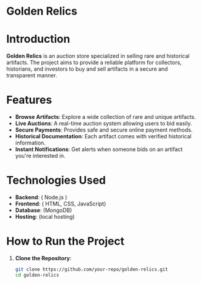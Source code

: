 # Golden Relics

#  Introduction
**Golden Relics** is an auction store specialized in selling rare and historical artifacts. The project aims to provide a reliable platform for collectors, historians, and investors to buy and sell artifacts in a secure and transparent manner.

#  Features
-  **Browse Artifacts**: Explore a wide collection of rare and unique artifacts.
-  **Live Auctions**: A real-time auction system allowing users to bid easily.
-  **Secure Payments**: Provides safe and secure online payment methods.
-  **Historical Documentation**: Each artifact comes with verified historical information.
-  **Instant Notifications**: Get alerts when someone bids on an artifact you're interested in.

#  Technologies Used
- **Backend**: ( Node.js )
- **Frontend**: ( HTML, CSS, JavaScript)
- **Database**: (MongoDB)
- **Hosting**: (local hosting)

#  How to Run the Project
1. **Clone the Repository**:
   ```bash
   git clone https://github.com/your-repo/golden-relics.git
   cd golden-relics
